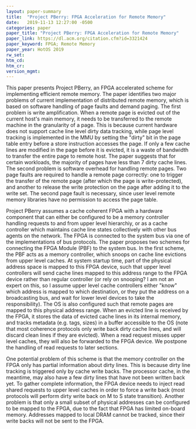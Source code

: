 ```yaml
---
layout: paper-summary
title:  "Project PBerry: FPGA Acceleration for Remote Memory"
date:   2019-11-13 12:27:00 -0500
categories: paper
paper_title: "Project PBerry: FPGA Acceleration for Remote Memory"
paper_link: https://dl.acm.org/citation.cfm?id=3321424
paper_keyword: FPGA; Remote Memory
paper_year: HotOS 2019
rw_set:
htm_cd:
htm_cr:
version_mgmt:
---
```


This paper presents Project PBerry, an FPGA accelerated scheme for implementing efficient remote memory. The paper identifies
two major problems of current implementation of distributed remote memory, which is based on software handling of page faults
and demand paging. The first problem is write amplification. When a remote page is evicted out of the current host's main
memory, it needs to be transferred to the remote machine in the granularity of a page. This is because current hardware 
does not support cache line level dirty data tracking, while page level tracking is implemented in the MMU by setting 
the "dirty" bit in the page table entry before a store instruction accesses the page. If only a few cache lines are modified
in the page before it is evicted, it is a waste of bandwidth to transfer the entire page to remote host. The paper 
suggests that for certain workloads, the majority of pages have less than 7 dirty cache lines. The second problem is 
software overhead for handling remote pages. Two page faults are required to handle a remote page correctly: one to 
trigger the transfer of the remote page (after which the page is write-protected), and another to release the write 
protection on the page after adding it to the write set. The second page fault is necessary, since user level remote memory 
libraries have no permission to access the page table. 

Project PBerry assumes a cache coherent FPGA with a hardware component that can either be configured to be a memory
controller handling requests to and from upper level hierarchiy, or as a cache controller which maintains cache line
states collectively with other bus agents on the network. The FPGA is connected to the system bus via one of the 
implementations of bus protocols. The paper proposes two schemes for connecting the FPGA Module (PBF) to the 
system bus. In the first scheme, the PBF acts as a memory controller, which snoops on cache line evictions from
upper level caches. At system startup time, part of the physical address space is mapped to this FPGA device, such that
upper level controllers will send cache lines mapped to this address range to the FPGA device rather than regular controller
(or rely on snooping? I am not an expert on this, so I assume upper level cache controllers either "know" which address
is mapped to which destination, or they put the address on a broadcasting bus, and wait for lower level devices
to take the responsibility). 
The OS is also configured such that remote pages are mapped to this physical address range. When an evicted line is received 
by the FPGA, it stores the data of evicted cache lines in its internal memory, and tracks metadata (e.g. tags, sizes) in 
a buffer accessible to the OS (note that most coherence protocols only write back dirty cache lines, and will discard
clean lines if they are evicted). When a read request misses upper level caches, they will also be forwarded to the FPGA
device. We postpone the handling of read requests to later sections.

One potential problem of this scheme is that the memory controller on the FPGA only has partial information about dirty
lines. This is because dirty line tracking is triggered only by cache write backs. The processor cache, in the meantime,
may also have a few dirty lines that have not been written back yet. To gather complete information, the FPGA device
needs to inject read shared requests to upper level caches in order to force a write back (most protocols will perform
dirty write back on M to S state transition). Another problem is that only a small subset of physical addresses can be 
configured to be mapped to the FPGA, due to the fact that FPGA has limited on-board memory. Addresses mapped to local 
DRAM cannot be tracked, since their write backs will not be sent to the FPGA.
